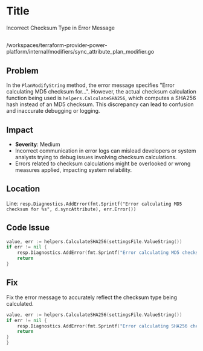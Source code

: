 # Title

Incorrect Checksum Type in Error Message

##

/workspaces/terraform-provider-power-platform/internal/modifiers/sync_attribute_plan_modifier.go

## Problem

In the `PlanModifyString` method, the error message specifies "Error calculating MD5 checksum for...". However, the actual checksum calculation function being used is `helpers.CalculateSHA256`, which computes a SHA256 hash instead of an MD5 checksum. This discrepancy can lead to confusion and inaccurate debugging or logging.

## Impact

- **Severity**: Medium
- Incorrect communication in error logs can mislead developers or system analysts trying to debug issues involving checksum calculations.
- Errors related to checksum calculations might be overlooked or wrong measures applied, impacting system reliability.

## Location

Line: `resp.Diagnostics.AddError(fmt.Sprintf("Error calculating MD5 checksum for %s", d.syncAttribute), err.Error())`

## Code Issue

```go
value, err := helpers.CalculateSHA256(settingsFile.ValueString())
if err != nil {
	resp.Diagnostics.AddError(fmt.Sprintf("Error calculating MD5 checksum for %s", d.syncAttribute), err.Error())
	return
}
```

## Fix

Fix the error message to accurately reflect the checksum type being calculated.

```go
value, err := helpers.CalculateSHA256(settingsFile.ValueString())
if err != nil {
	resp.Diagnostics.AddError(fmt.Sprintf("Error calculating SHA256 checksum for %s", d.syncAttribute), err.Error())
	return
}
}
```
